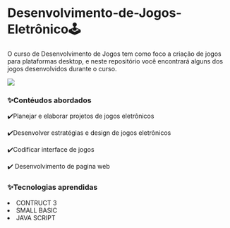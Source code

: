 <h1>Desenvolvimento-de-Jogos-Eletrônico🕹️</h1>
<p>O curso de Desenvolvimento de Jogos tem como foco a criação de jogos para plataformas desktop, e neste repositório você encontrará alguns dos jogos desenvolvidos durante o curso.</p>

<p aling="center"><img src="/Desenvolvimento-de-Jogos-Eletronicos/assets/Game.gif"></p>

<h3>✨Contéudos abordados</h3>

<p>✔️Planejar e elaborar projetos de jogos eletrônicos</p> 
<p>✔️Desenvolver estratégias e design de jogos eletrônicos</p> 
<p>✔️Codificar interface de jogos</p> 
<p>✔️ Desenvolvimento de pagina web</p> 

<h3>✨Tecnologias aprendidas </h3>

<li>CONTRUCT 3  </li>
<li>SMALL BASIC </li>
<li>JAVA SCRIPT </li>

